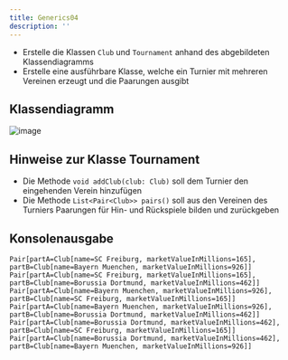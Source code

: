 ```yaml
---
title: Generics04
description: ''
---
```


- Erstelle die Klassen `Club` und `Tournament` anhand des abgebildeten Klassendiagramms
- Erstelle eine ausführbare Klasse, welche ein Turnier mit mehreren Vereinen erzeugt und die Paarungen ausgibt

## Klassendiagramm
![image](https://github.com/jappuccini/java-docs/assets/47243617/3bfe0f45-a69e-4fe8-81bc-c9fa7523c4aa)

## Hinweise zur Klasse Tournament
- Die Methode `void addClub(club: Club)` soll dem Turnier den eingehenden Verein hinzufügen
- Die Methode `List<Pair<Club>> pairs()` soll aus den Vereinen des Turniers Paarungen für Hin- und Rückspiele bilden und zurückgeben

## Konsolenausgabe

```console
Pair[partA=Club[name=SC Freiburg, marketValueInMillions=165], partB=Club[name=Bayern Muenchen, marketValueInMillions=926]]
Pair[partA=Club[name=SC Freiburg, marketValueInMillions=165], partB=Club[name=Borussia Dortmund, marketValueInMillions=462]]
Pair[partA=Club[name=Bayern Muenchen, marketValueInMillions=926], partB=Club[name=SC Freiburg, marketValueInMillions=165]]
Pair[partA=Club[name=Bayern Muenchen, marketValueInMillions=926], partB=Club[name=Borussia Dortmund, marketValueInMillions=462]]
Pair[partA=Club[name=Borussia Dortmund, marketValueInMillions=462], partB=Club[name=SC Freiburg, marketValueInMillions=165]]
Pair[partA=Club[name=Borussia Dortmund, marketValueInMillions=462], partB=Club[name=Bayern Muenchen, marketValueInMillions=926]]
```
